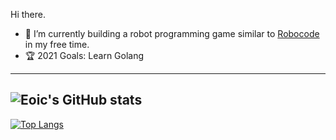 Hi there.

* 🔨 I’m currently building a robot programming game similar to [Robocode](https://robocode.sourceforge.io/) in my free time.
* 🏆 2021 Goals: Learn Golang
---
![Eoic's GitHub stats](https://github-readme-stats.vercel.app/api?username=eoic&count_private=true&show_icons=true&theme=tokyonight)
---
[![Top Langs](https://github-readme-stats.vercel.app/api/top-langs/?username=eoic&layout=compact)](https://github.com/anuraghazra/github-readme-stats)
